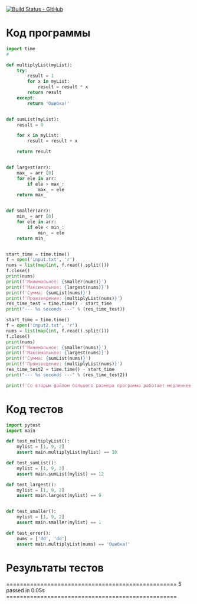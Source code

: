 [![Build Status - GitHub](https://github.com/dariiiak/pythonCI/workflows/pytestandsend/badge.svg)](https://github.com/dariiiak/pythonCI/actions/workflows/pythonapp.yml)


# Код программы

```Python
import time
#

def multiplyList(myList):
    try:
        result = 1
        for x in myList:
            result = result * x
        return result
    except:
        return 'Ошибка!'


def sumList(myList):
    result = 0

    for x in myList:
        result = result + x

    return result


def largest(arr):
    max_ = arr [0]
    for ele in arr:
        if ele > max_:
            max_ = ele
    return max_


def smaller(arr):
    min_ = arr [0]
    for ele in arr:
        if ele < min_:
            min_ = ele
    return min_


start_time = time.time()
f = open('input.txt', 'r')
nums = list(map(int, f.read().split()))
f.close()
print(nums)
print(f'Минимальное: {smaller(nums)}')
print(f'Максимальное: {largest(nums)}')
print(f'Сумма: {sumList(nums)}')
print(f'Произведение: {multiplyList(nums)}')
res_time_test = time.time() - start_time
print("--- %s seconds ---" % (res_time_test))

start_time = time.time()
f = open('input2.txt', 'r')
nums = list(map(int, f.read().split()))
f.close()
print(nums)
print(f'Минимальное: {smaller(nums)}')
print(f'Максимальное: {largest(nums)}')
print(f'Сумма: {sumList(nums)}')
print(f'Произведение: {multiplyList(nums)}')
res_time_test2 = time.time() - start_time
print("--- %s seconds ---" % (res_time_test2))

print(f'Со вторым файлом большего размера программа работает медленнее на {res_time_test2 - res_time_test}')
```

# Код тестов
```Python
import pytest
import main

def test_multiplyList():
	mylist = [1, 9, 2]
	assert main.multiplyList(mylist) == 18

def test_sumList():
	mylist = [1, 9, 2]
	assert main.sumList(mylist) == 12

def test_largest():
	mylist = [1, 9, 2]
	assert main.largest(mylist) == 9


def test_smaller():
	mylist = [1, 9, 2]
	assert main.smaller(mylist) == 1

def test_error():
	nums = ['dd', 'dd']
	assert main.multiplyList(nums) == 'Ошибка!'
```

# Результаты тестов

================================================== 5 passed in 0.05s ==================================================
